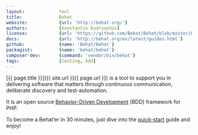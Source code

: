 ```yaml
---
layout:             tool
title:              Behat          
website:            {url: 'http://behat.org/'} 
authors:            [Konstantin Kudryashov]
license:            {url: 'https://github.com/Behat/Behat/blob/master/LICENSE', label: 'MIT'} 
docs:               {url: 'http://behat.org/en/latest/guides.html'} 
github:             {name: 'Behat/Behat'} 
packagist:          {name: 'behat/behat'}
composer-dev:       {command: 'vendor/bin/behat'}       
tags:               [testing, bdd]
---
```


[{{ page.title }}]({{ site.url }}{{ page.url }}) is a tool to support you in delivering software that matters
through continuous communication, deliberate discovery and test-automation.

<!--more--> 

It is an open source [Behavior-Driven Development](https://en.wikipedia.org/wiki/Behavior-driven_development) (BDD) framework for PHP.

To become a Behat’er in 30 minutes, just dive into the [quick-start](http://behat.org/en/latest/quick_start.html) guide and enjoy!
